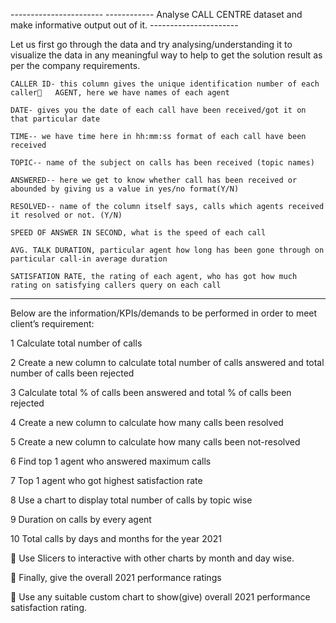 ----------------------- ------------    Analyse CALL CENTRE dataset and make informative output out of it. ---------------------- 

Let us first go through the data and try analysing/understanding it to visualize the data in any meaningful way to help to get the solution result as per the company requirements.

	CALLER ID- this column gives the unique identification number of each caller	AGENT, here we have names of each agent 

	DATE- gives you the date of each call have been received/got it on that particular date

	TIME-- we have time here in hh:mm:ss format of each call have been received

	TOPIC-- name of the subject on calls has been received (topic names)

	ANSWERED-- here we get to know whether call has been received or abounded by giving us a value in yes/no format(Y/N) 

	RESOLVED-- name of the column itself says, calls which agents received it resolved or not. (Y/N)

	SPEED OF ANSWER IN SECOND, what is the speed of each call

	AVG. TALK DURATION, particular agent how long has been gone through on particular call-in average duration

	SATISFATION RATE, the rating of each agent, who has got how much rating on satisfying callers query on each call
 ------------------------------------------------------------------------------------------------------------------------------------------------------------------------------------

Below are the information/KPIs/demands to be performed in order to meet client’s requirement:


1	Calculate total number of calls

2	Create a new column to calculate total number of calls answered and total number of calls been rejected

3	Calculate total % of calls been answered and total % of calls been rejected


4	Create a new column to calculate how many calls been resolved 

5	Create a new column to calculate how many calls been not-resolved 

6	Find top 1 agent who answered maximum calls

7	Top 1 agent who got highest satisfaction rate

8	Use a chart to display total number of calls by topic wise

9	Duration on calls by every agent

10	Total calls by days and months for the year 2021

	Use Slicers to interactive with other charts by month and day wise.

	Finally, give the overall 2021 performance ratings 

	Use any suitable custom chart to show(give) overall 2021 performance satisfaction rating. 


 
